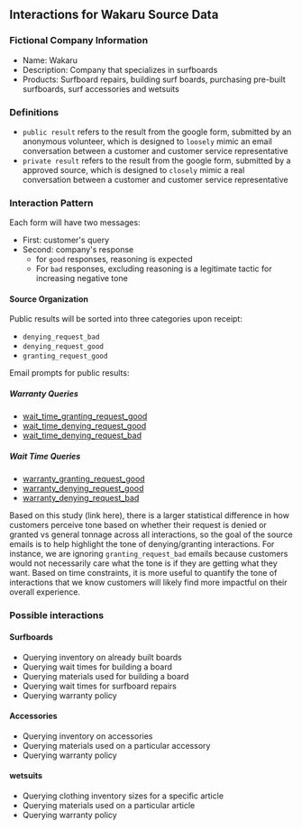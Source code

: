 ## Interactions for Wakaru Source Data

### Fictional Company Information

+ Name: Wakaru
+ Description: Company that specializes in surfboards
+ Products: Surfboard repairs, building surf boards, purchasing pre-built surfboards, surf accessories and wetsuits

### Definitions

+ `public result` refers to the result from the google form, submitted by an anonymous volunteer, which is designed to `loosely` mimic an email conversation between a customer and customer service
representative
+ `private result` refers to the result from the google form, submitted by a approved source, which is designed to `closely` mimic a real conversation between a customer and customer service representative

### Interaction Pattern

Each form will have two messages:

+ First: customer's query
+ Second: company's response
  + for `good` responses, reasoning is expected  
  + For `bad` responses, excluding reasoning is a legitimate tactic for increasing negative tone

#### Source Organization

Public results will be sorted into three categories upon receipt:

+ `denying_request_bad`
+ `denying_request_good`
+ `granting_request_good`

Email prompts for public results:

##### Warranty Queries
+ [wait_time_granting_request_good](https://gist.github.com/ACC25/afc46f97a452066066de3d81d92b3b09)
+ [wait_time_denying_request_good](https://gist.github.com/ACC25/fb92ef1830633fc0e685dcf7f151e1d4)
+ [wait_time_denying_request_bad](https://gist.github.com/ACC25/9ff0d79cb34a32e9a07459759d12af5c)
##### Wait Time Queries
+ [warranty_granting_request_good](https://gist.github.com/ACC25/40b81154cd968225beaf37bd61606097)
+ [warranty_denying_request_good](https://gist.github.com/ACC25/0200d775b4efc996e3200ba1e19b4464)
+ [warranty_denying_request_bad](https://gist.github.com/ACC25/ebf6aa3bb0905f0cce3397f75fd4f46b)


Based on this study (link here), there is a larger statistical difference in how customers perceive tone based on whether their request is denied or granted vs general tonnage across all interactions, so the goal of the source emails is to help highlight the tone of denying/granting interactions. For instance, we are ignoring `granting_request_bad` emails because customers would not necessarily care what the tone is if they are getting what they want. Based on time constraints, it is more useful to quantify the tone of interactions that we know customers will likely find more impactful on their overall experience.

### Possible interactions

#### Surfboards

+ Querying inventory on already built boards
+ Querying wait times for building a board
+ Querying materials used for building a board
+ Querying wait times for surfboard repairs
+ Querying warranty policy

#### Accessories

+ Querying inventory on accessories
+ Querying materials used on a particular accessory
+ Querying warranty policy

#### wetsuits

+ Querying clothing inventory sizes for a specific article
+ Querying materials used on a particular article
+ Querying warranty policy
